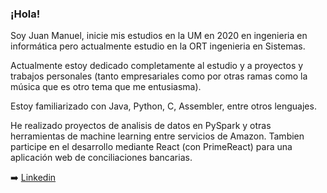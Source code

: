 ### ¡Hola!
Soy Juan Manuel, inicie mis estudios en la UM en 2020 en ingenieria en informática pero actualmente estudio en la ORT ingenieria en Sistemas.

Actualmente estoy dedicado completamente al estudio y a proyectos y trabajos personales (tanto empresariales como por otras ramas como la música que es otro tema que me entusiasma).

Estoy familiarizado con Java, Python, C, Assembler, entre otros lenguajes.

He realizado proyectos de analisis de datos en PySpark y otras herramientas de machine learning entre servicios de Amazon. 
Tambien participe en el desarrollo mediante React (con PrimeReact) para una aplicación web de conciliaciones bancarias.

➡️ [Linkedin](https://www.linkedin.com/in/juan-manuel-latorre/)

<!--
**JMLatorre/JMLatorre** is a ✨ _special_ ✨ repository because its `README.md` (this file) appears on your GitHub profile.

Here are some ideas to get you started:

- 🔭 I’m currently working on ...
- 🌱 I’m currently learning ...
- 👯 I’m looking to collaborate on ...
- 🤔 I’m looking for help with ...
- 💬 Ask me about ...
- 📫 How to reach me: ...
- 😄 Pronouns: ...
- ⚡ Fun fact: ...
-->
